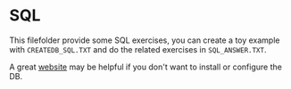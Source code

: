 SQL
===
This filefolder provide some SQL exercises, you can create a toy example with `CREATEDB_SQL.TXT` and do the related exercises in `SQL_ANSWER.TXT`. 

A great [website](http://sqlfiddle.com/) may be helpful if you don't want to install or configure the DB.